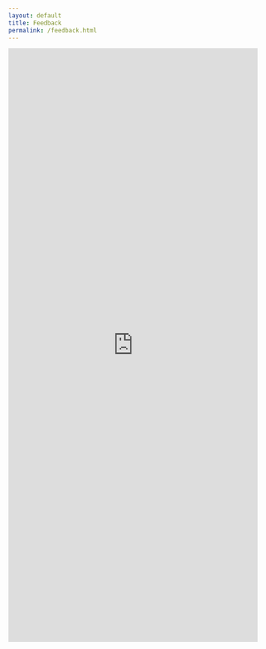 ```yaml
---
layout: default
title: Feedback
permalink: /feedback.html
---
```


<div class="gform"><iframe src="https://docs.google.com/forms/d/e/1FAIpQLScgweVj1rPH1mWqfIY2f09O9I19TzktlmtvC9d3d4AwR2Dbkg/viewform" width="100%" height="1200" frameborder="0" marginheight="0" marginwidth="0" style="background: #FFFFFF;"></iframe></div>

